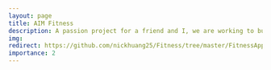```yaml
---
layout: page
title: AIM Fitness
description: A passion project for a friend and I, we are working to build an iOS application that centers around optimizing user health and fitness by providing one-month long meal and workout plans. This plan is calculated via an algorithm which outputs unique plans for each user based on a number of body type metrics, current activity, and future goals. I worked mostly on the persistence of user data between life cycles and transfer between different ViewControllers, while also implementing the frontend user flow.
img: 
redirect: https://github.com/nickhuang25/Fitness/tree/master/FitnessApp
importance: 2
---
```


